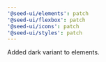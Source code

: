```yaml
---
'@seed-ui/elements': patch
'@seed-ui/flexbox': patch
'@seed-ui/icons': patch
'@seed-ui/styles': patch
---
```


Added dark variant to elements.
